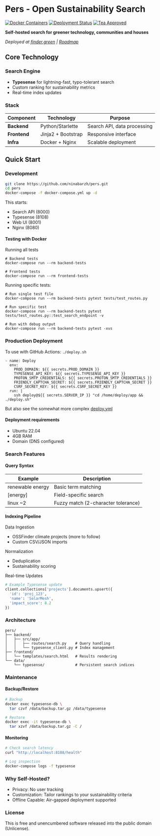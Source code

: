 # Pers - Open Sustainability Search 

[![Docker Containers](https://img.shields.io/badge/Docker%20Containers-4%20services-blue?logo=docker)](https://github.com/ninabarzh/pers/blob/main/docker-compose.prod.yml) [![Deployment Status](https://img.shields.io/github/actions/workflow/status/ninabarzh/pers/deploy.yml?label=Hetzner%20Deploy&logo=hetzner)](https://github.com/ninabarzh/pers/actions/workflows/deploy.yml) [![Tea Approved](https://img.shields.io/badge/Tea%20Approved-3%20cups%20a%20day-yellowgreen)](https://github.com/ninabarzh/pers)

**Self-hosted search for greener technology, communities and houses**  

*Deployed at [finder.green](https://finder.green) | [Roadmap](https://github.com/ninabarzh/pers/wiki)*  

## Core Technology  

### Search Engine  
- **Typesense** for lightning-fast, typo-tolerant search  
- Custom ranking for sustainability metrics  
- Real-time index updates  

### Stack  
| Component       | Technology          | Purpose                          |  
|-----------------|---------------------|----------------------------------|  
| **Backend**     | Python/Starlette    | Search API, data processing      |  
| **Frontend**    | Jinja2 + Bootstrap  | Responsive interface             |  
| **Infra**       | Docker + Nginx      | Scalable deployment              |  

## Quick Start  

### Development  
```bash  
git clone https://github.com/ninabarzh/pers.git  
cd pers  
docker-compose -f docker-compose.yml up -d  
```

This starts:  

- Search API (8000)  
- Typesense (8108)  
- Web UI (8001) 
- Nginx (8080)

#### Testing with Docker

Running all tests

```commandline
# Backend tests
docker-compose run --rm backend-tests

# Frontend tests 
docker-compose run --rm frontend-tests
```

Running specific tests:

```commandline
# Run single test file
docker-compose run --rm backend-tests pytest tests/test_routes.py

# Run specific test
docker-compose run --rm backend-tests pytest tests/test_routes.py::test_search_endpoint -v

# Run with debug output
docker-compose run --rm backend-tests pytest -xvs
```

### Production Deployment

To use with GitHub Actions: `./deploy.sh`

```commandline
- name: Deploy
  env:
    PROD_DOMAIN: ${{ secrets.PROD_DOMAIN }}
    TYPESENSE_API_KEY: ${{ secrets.TYPESENSE_API_KEY }}
    PROTON_SMTP_CREDENTIALS: ${{ secrets.PROTON_SMTP_CREDENTIALS }}
    FRIENDLY_CAPTCHA_SECRET: ${{ secrets.FRIENDLY_CAPTCHA_SECRET }}
    CSRF_SECRET_KEY: ${{ secrets.CSRF_SECRET_KEY }}
  run: |
    ssh deploy@${{ secrets.SERVER_IP }} "cd /home/deploy/app && ./deploy.sh"
```
But also see the somewhat more complex [deploy.yml](https://github.com/ninabarzh/pers/blob/main/.github/workflows/deploy.yml)

#### Deployment requirements  

- Ubuntu 22.04  
- 4GB RAM  
- Domain (DNS configured)  

### Search Features

#### Query Syntax

| Example	         | Description                         |
|------------------|-------------------------------------|
| renewable energy | Basic term matching                 |
| \[energy]	       | Field-specific search               |
| linux ~2	        | Fuzzy match (2-character tolerance) |

#### Indexing Pipeline

Data Ingestion

* OSSFinder climate projects (more to follow)
* Custom CSV/JSON imports

Normalization

* Deduplication
* Sustainability scoring

Real-time Updates

```python
# Example Typesense update  
client.collections['projects'].documents.upsert({  
  'id': 'proj_123',  
  'name': 'SolarMesh',  
  'impact_score': 8.2  
}) 
```

### Architecture

```commandline
pers/  
├── backend/  
│   ├── src/app/  
│   │   ├── routes/search.py    # Query handling  
│   │   └── typesense_client.py # Index management  
├── frontend/  
│   └── templates/search.html   # Results rendering  
└── data/  
    └── typesense/              # Persistent search indices  
```

### Maintenance

#### Backup/Restore

```bash
# Backup  
docker exec typesense-db \  
  tar czvf /data/backup.tar.gz /data/typesense  

# Restore  
docker exec -it typesense-db \  
  tar xzvf /data/backup.tar.gz -C / 
```

#### Monitoring

```bash
# Check search latency  
curl "http://localhost:8108/health"  

# Log inspection  
docker-compose logs -f typesense  
```

### Why Self-Hosted?

* Privacy: No user tracking
* Customization: Tailor rankings to your sustainability criteria
* Offline Capable: Air-gapped deployment supported

### License 

This is free and unencumbered software released into the public domain (Unlicense).


